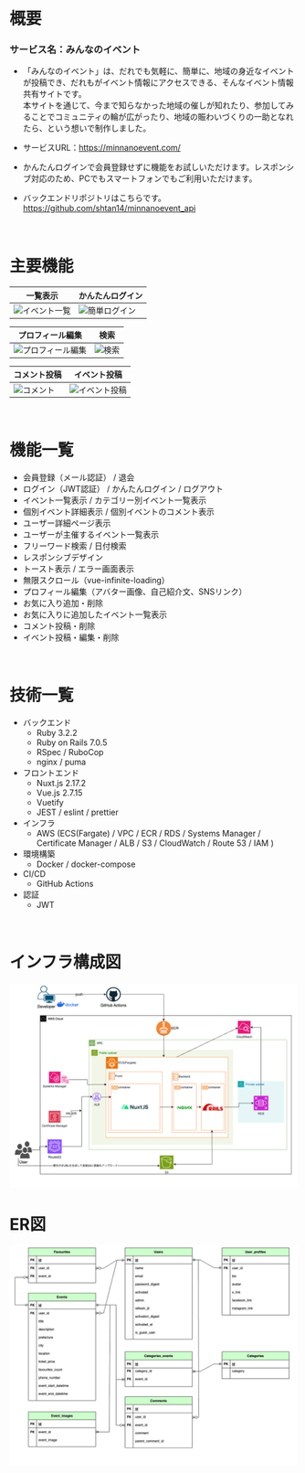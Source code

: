 # 概要
### サービス名：みんなのイベント  
* 「みんなのイベント」は、だれでも気軽に、簡単に、地域の身近なイベントが投稿でき、だれもがイベント情報にアクセスできる、そんなイベント情報共有サイトです。  
本サイトを通じて、今まで知らなかった地域の催しが知れたり、参加してみることでコミュニティの輪が広がったり、地域の賑わいづくりの一助となれたら、という想いで制作しました。
* サービスURL：https://minnanoevent.com/
* かんたんログインで会員登録せずに機能をお試しいただけます。レスポンシブ対応のため、PCでもスマートフォンでもご利用いただけます。

* バックエンドリポジトリはこちらです。  
https://github.com/shtan14/minnanoevent_api

<br>

# 主要機能

| 一覧表示| かんたんログイン |
| ---- | ---- |
| ![イベント一覧](https://github.com/shtan14/myapp_api/assets/127017760/170db0d3-5444-4738-b37d-123f0b984ef9) | ![簡単ログイン](https://github.com/shtan14/myapp_api/assets/127017760/7673e79a-05b4-42f2-9afd-16f8b3d4820e) |

| プロフィール編集| 検索 |
| ---- | ---- |
| ![プロフィール編集](https://github.com/shtan14/myapp_api/assets/127017760/8fe9fd4d-3ac8-43e2-9ce3-f2db98dd9462) | ![検索](https://github.com/shtan14/myapp_api/assets/127017760/e995eefd-d916-4443-9da8-6532da548c59) |

| コメント投稿| イベント投稿 |
| ---- | ---- |
| ![コメント](https://github.com/shtan14/myapp_api/assets/127017760/d7403c7b-d98c-4009-8c43-4f33a7af38b1)| ![イベント投稿](https://github.com/shtan14/myapp_api/assets/127017760/da21a4b1-e036-42eb-b39a-e1ac80c7d057) |

<br>

# 機能一覧
* 会員登録（メール認証） / 退会
* ログイン（JWT認証） / かんたんログイン / ログアウト
* イベント一覧表示 / カテゴリー別イベント一覧表示
* 個別イベント詳細表示 / 個別イベントのコメント表示
* ユーザー詳細ページ表示
* ユーザーが主催するイベント一覧表示
* フリーワード検索 / 日付検索
* レスポンシブデザイン
* トースト表示 / エラー画面表示
* 無限スクロール（vue-infinite-loading）  
* プロフィール編集（アバター画像、自己紹介文、SNSリンク）
* お気に入り追加・削除
* お気に入りに追加したイベント一覧表示
* コメント投稿・削除
* イベント投稿・編集・削除

<br>

# 技術一覧
* バックエンド
  * Ruby 3.2.2
  * Ruby on Rails 7.0.5
  * RSpec / RuboCop
  * nginx / puma
* フロントエンド
  * Nuxt.js 2.17.2
  * Vue.js 2.7.15
  * Vuetify
  * JEST / eslint / prettier
* インフラ
  * AWS (ECS(Fargate) / VPC / ECR / RDS / Systems Manager / Certificate Manager / ALB / S3 / CloudWatch / Route 53 / IAM )
* 環境構築
  * Docker / docker-compose
* CI/CD
  * GitHub Actions
* 認証
  * JWT

<br>


# インフラ構成図
![インフラ構成図](static/infra.png)
<br>

# ER図
![ER図](static/ER.jpg)
